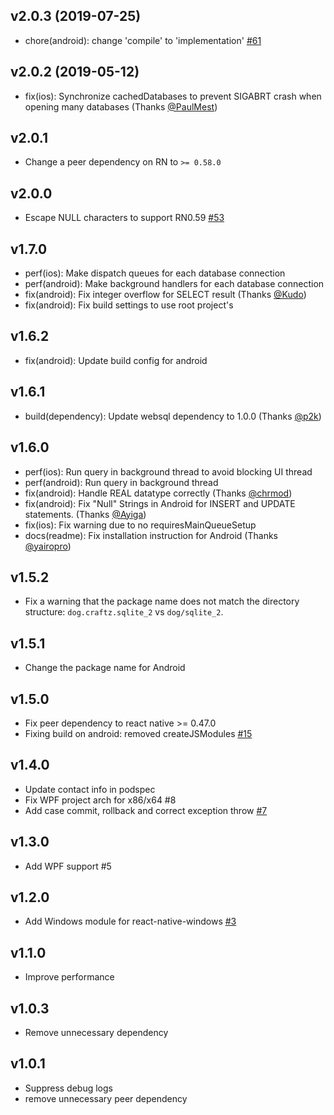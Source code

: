 ## v2.0.3 (2019-07-25)

* chore(android): change 'compile' to 'implementation' [#61](https://github.com/craftzdog/react-native-sqlite-2/pull/61)

## v2.0.2 (2019-05-12)

* fix(ios): Synchronize cachedDatabases to prevent SIGABRT crash when opening many databases (Thanks [@PaulMest](https://github.com/craftzdog/react-native-sqlite-2/pull/58))

## v2.0.1

* Change a peer dependency on RN to `>= 0.58.0`

## v2.0.0

* Escape NULL characters to support RN0.59 [#53](https://github.com/craftzdog/react-native-sqlite-2/pull/53)

## v1.7.0

* perf(ios): Make dispatch queues for each database connection
* perf(android): Make background handlers for each database connection
* fix(android): Fix integer overflow for SELECT result (Thanks [@Kudo](https://github.com/Kudo))
* fix(android): Fix build settings to use root project's

## v1.6.2

* fix(android): Update build config for android

## v1.6.1

* build(dependency): Update websql dependency to 1.0.0 (Thanks [@p2k](https://github.com/p2k))

## v1.6.0

* perf(ios): Run query in background thread to avoid blocking UI thread
* perf(android): Run query in background thread
* fix(android): Handle REAL datatype correctly (Thanks [@chrmod](https://github.com/chrmod))
* fix(android): Fix "Null" Strings in Android for INSERT and UPDATE statements. (Thanks [@Ayiga](https://github.com/Ayiga))
* fix(ios): Fix warning due to no requiresMainQueueSetup
* docs(readme): Fix installation instruction for Android (Thanks [@yairopro](https://github.com/yairopro))

## v1.5.2

* Fix a warning that the package name does not match the directory structure: `dog.craftz.sqlite_2` vs `dog/sqlite_2`.

## v1.5.1

* Change the package name for Android

## v1.5.0

* Fix peer dependency to react native >= 0.47.0
* Fixing build on android: removed createJSModules [#15](https://github.com/craftzdog/react-native-sqlite-2/pull/15)

## v1.4.0

* Update contact info in podspec
* Fix WPF project arch for x86/x64 #8
* Add case commit, rollback and correct exception throw [#7](https://github.com/craftzdog/react-native-sqlite-2/pull/7)

## v1.3.0

* Add WPF support #5

## v1.2.0

* Add Windows module for react-native-windows [#3](https://github.com/craftzdog/react-native-sqlite-2/pull/3)

## v1.1.0

* Improve performance

## v1.0.3

* Remove unnecessary dependency

## v1.0.1

* Suppress debug logs
* remove unnecessary peer dependency
